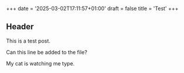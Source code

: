 +++
date = '2025-03-02T17:11:57+01:00'
draft = false
title = 'Test'
+++

## Header

This is a test post.

Can this line be added to the file?

My cat is watching me type.
